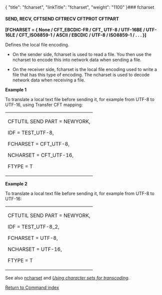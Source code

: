 {
    "title": "fcharset",
    "linkTitle": "fcharset",
    "weight": "1100"
}### <span id="fcharset"></span>fcharset

#### SEND, RECV, CFTSEND CFTRECV CFTPROT CFTPART

**\[FCHARSET = { None / CFT\_EBCDIC-FR / CFT\_ UTF-8 / UTF-16BE / UTF-16LE / CFT\_ISO8859-1 / ASCII / EBCDIC / UTF-8 / ISO8859-1 / . . . }\]**

Defines the local file encoding.  

-   On the sender side, fcharset is used to read a file. You then use the ncharset to encode this into network data when sending a file.
-   On the receiver side, fcharset is the local file encoding used to write a file that has this type of encoding. The ncharset is used to decode network data when receiving a file.

**Example 1**

To translate a local text file before sending it, for example from UTF-8 to UTF-16, using Transfer CFT mapping:

<table data-cellspacing="0">
<tbody>
<tr class="odd">
<td><p>CFTUTIL SEND PART = NEWYORK,</p>
<p>IDF = TEST_UTF-8,</p>
<p>FCHARSET = CFT_UTF-8,</p>
<p>NCHARSET = CFT_UTF-16,</p>
<p>FTYPE = T</p></td>
</tr>
</tbody>
</table>

**Example 2**

To translate a local text file before sending it, for example from UTF-8 to UTF-16:

<table data-cellspacing="0">
<tbody>
<tr class="odd">
<td><p>CFTUTIL SEND PART = NEWYORK,</p>
<p>IDF = TEST_UTF-8_2,</p>
<p>FCHARSET = UTF-8,</p>
<p>NCHARSET = UTF-16,</p>
<p>FTYPE = T</p></td>
</tr>
</tbody>
</table>

See also [ncharset](../ncharset) and *[Using character sets for transcoding](../../../../concepts/transfer_command_overview/use_extended_character_sets).*

[Return to Command index](../../)

